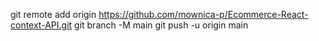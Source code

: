 



git remote add origin https://github.com/mownica-p/Ecommerce-React-context-API.git
git branch -M main
git push -u origin main
